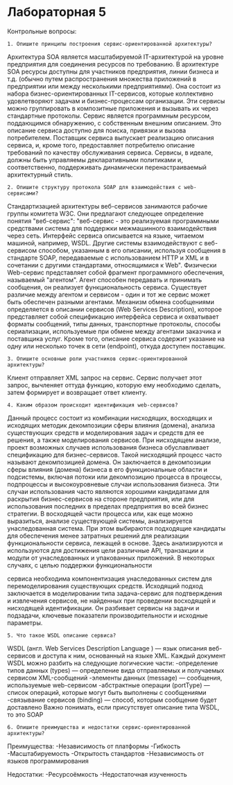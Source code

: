 # Лабораторная 5

Контрольные вопросы:

    1. Опишите принципы построения сервис-ориентированной архитектуры?

Архитектура SOA является масштабируемой IT-архитектурой на уровне предприятия для соединения ресурсов по требованию. В архитектуре SOA ресурсы доступны для участников предприятия, линии бизнеса и т.д. (обычно путем распространения множества приложений в предприятии или между несколькими предприятиями). Она состоит из набора бизнес-ориентированных IT-сервисов, которые коллективно удовлетворяют задачам и бизнес-процессам организации. Эти сервисы можно группировать в композитные приложения и вызывать их через стандартные протоколы. Сервис является программным ресурсом, поддающимся обнаружению, с собственным внешним описанием. Это описание сервиса доступно для поиска, привязки и вызова потребителем. Поставщик сервиса выпускает реализацию описания сервиса, и, кроме того, предоставляет потребителю описание требований по качеству обслуживания сервиса. Сервисы, в идеале, должны быть управляемы декларативными политиками и, соответственно, поддерживать динамически перенастраиваемый архитектурный стиль.

    2. Опишите структуру протокола SOAP для взаимодействия с web-сервисами?

Стандартизацией архитектуры веб-сервисов занимаются рабочие группы комитета W3C. Они предлагают следующее определение понятия "веб-сервис": "веб-сервис - это реализуемая программными средствами система для поддержки межмашинного взаимодействия через сеть. Интерфейс сервиса описывается на языке, читаемом машиной, например, WSDL. Другие системы взаимодействуют с веб-сервисом способом, указанным в его описании, используя сообщения в стандарте SOAP, передаваемые с использованием HTTP и XML и в сочетании с другими стандартами, относящимися к Web". Физически Web-сервис представляет собой фрагмент программного обеспечения, называемый "агентом". Агент способен передавать и принимать сообщения, он реализует функциональность сервиса. Существует различие между агентом и сервисом - один и тот же сервис может быть обеспечен разными агентами. Механизм обмена сообщениями определяется в описании сервисов (Web Services Description), которое представляет собой спецификацию интерфейса сервиса и охватывает форматы сообщений, типы данных, транспортные протоколы, способы сериализации, используемые при обмене между агентами заказчика и поставщика услуг. Кроме того, описание сервиса содержит указание на одну или несколько точек в сети (endpoint), откуда доступен поставщик.

    3. Опишите основные роли участников сервис-ориентированной архитектуры?

Клиент отправляет XML запрос на сервис. Сервис получает этот запрос, вычленяет оттуда функцию, которую ему необходимо сделать, затем формирует и возвращает ответ клиенту.

    4. Каким образом происходит идентификация web-сервисов?

Данный процесс состоит из комбинации нисходящих, восходящих и исходящих методик декомпозиции сферы влияния (домена), анализа существующих средств и моделирования задач и средств для ее решения, а также моделирования сервисов. При нисходящем анализе, проект возможных случаев использования бизнеса обуславливает спецификацию для бизнес-сервисов. Такой нисходящий процесс часто называют декомпозицией домена. Он заключается в декомпозиции сферы влияния (домена) бизнеса в его функциональные области и подсистемы, включая потоки или декомпозицию процесса в процессы, подпроцессы и высокоуровневые случаи использования бизнеса. Эти случаи использования часто являются хорошими кандидатами для раскрытия бизнес-сервисов на стороне предприятия, или для использования последних в пределах предприятия во всей бизнес стратегии. В восходящей части процесса или, как еще можно выразиться, анализе существующей системы, анализируется унаследованная система. При этом выбираются подходящие кандидаты для обеспечения менее затратных решений для реализации функциональности сервиса, лежащей в основе. Здесь анализируются и используются для достижения цели различные API, транзакции и модули от унаследованных и упакованных приложений. В некоторых случаях, с целью поддержки функциональности
 
сервиса необходима компонентизация унаследованных систем для перемоделирования существующих средств. Исходящий подход заключается в моделировании типа задача-сервис для подтверждения и извлечения сервисов, не найденных при проведении восходящей и нисходящей идентификации. Он разбивает сервисы на задачи и подзадачи, ключевые показатели производительности и исходные параметры.

    5. Что такое WSDL описание сервиса?

WSDL (англ. Web Services Description Language ) — язык описания веб-сервисов и доступа к ним, основанный на языке XML. Каждый документ WSDL можно разбить на следующие логические части:
-определение типов данных (types) — определение вида отправляемых и получаемых сервисом XML-сообщений
-элементы данных (message) — сообщения, используемые web-сервисом
-абстрактные операции (portType) — список операций, которые могут быть выполнены с сообщениями
-связывание сервисов (binding) — способ, которым сообщение будет доставлено Важно понимать, если присутствует описание типа WSDL, то это SOAP

    6. Опишите преимущества и недостатки сервис-ориентированной архитектуры?

Преимущества:
-Независимость от платформы
-Гибкость
-Масштабируемость
-Открытость стандартов
-Независимость от языков программирования

Недостатки:
-Ресурсоёмкость
-Недостаточная изученность
